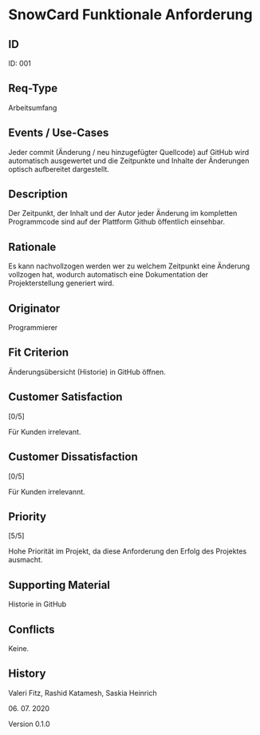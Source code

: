 # SnowCard Funktionale Anforderung

## ID

ID: 001

## Req-Type

Arbeitsumfang

## Events / Use-Cases

 Jeder commit (Änderung / neu hinzugefügter Quellcode) auf GitHub wird automatisch ausgewertet und die Zeitpunkte und Inhalte der Änderungen optisch aufbereitet dargestellt.

## Description

Der Zeitpunkt, der Inhalt und der Autor jeder Änderung im kompletten Programmcode sind auf der Plattform Github öffentlich einsehbar.

## Rationale

Es kann nachvollzogen werden wer zu welchem Zeitpunkt eine Änderung vollzogen hat, wodurch automatisch eine Dokumentation der Projekterstellung generiert wird.

## Originator

Programmierer

## Fit Criterion

Änderungsübersicht (Historie) in GitHub öffnen.

## Customer Satisfaction

[0/5]

Für Kunden irrelevant.

## Customer Dissatisfaction

[0/5]

Für Kunden irrelevannt.

## Priority

[5/5]

Hohe Priorität im Projekt, da diese Anforderung den Erfolg des Projektes ausmacht.

## Supporting Material

Historie in GitHub

## Conflicts

Keine.

## History

Valeri Fitz,
Rashid Katamesh,
Saskia Heinrich

06\. 07\. 2020

Version 0.1.0
